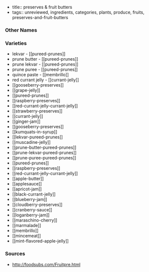 - title:: preserves & fruit butters
- tags:: unreviewed, ingredients, categories, plants, produce, fruits, preserves-and-fruit-butters


### Other Names


### Varieties

* lekvar - [[pureed-prunes]]
* prune butter - [[pureed-prunes]]
* prune lekvar - [[pureed-prunes]]
* prune puree - [[pureed-prunes]]
* quince paste - [[membrillo]]
* red currant jelly - [[currant-jelly]]
* [[gooseberry-preserves]]
* [[grape-jelly]]
* [[pureed-prunes]]
* [[raspberry-preserves]]
* [[red-currant-jelly-currant-jelly]]
* [[strawberry-preserves]]
* [[currant-jelly]]
* [[ginger-jam]]
* [[gooseberry-preserves]]
* [[kumquats-in-syrup]]
* [[lekvar-pureed-prunes]]
* [[muscadine-jelly]]
* [[prune-butter-pureed-prunes]]
* [[prune-lekvar-pureed-prunes]]
* [[prune-puree-pureed-prunes]]
* [[pureed-prunes]]
* [[raspberry-preserves]]
* [[red-currant-jelly-currant-jelly]]
* [[apple-butter]]
* [[applesauce]]
* [[apricot-jam]]
* [[black-currant-jelly]]
* [[blueberry-jam]]
* [[cloudberry-preserves]]
* [[cranberry-sauce]]
* [[loganberry-jam]]
* [[maraschino-cherry]]
* [[marmalade]]
* [[membrillo]]
* [[mincemeat]]
* [[mint-flavored-apple-jelly]]

### Sources
* http://foodsubs.com/Fruitpre.html
